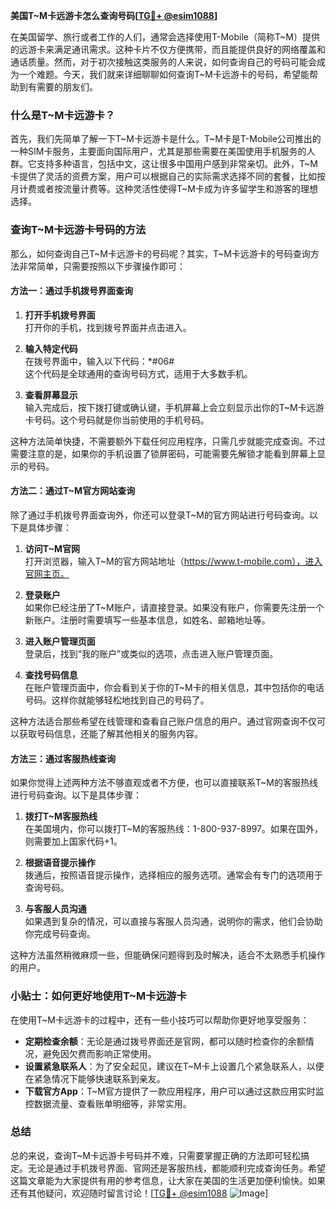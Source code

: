 **美国T~M卡远游卡怎么查询号码[[TG💪+ @esim1088](https://t.me/s/esim1088)]**

在美国留学、旅行或者工作的人们，通常会选择使用T-Mobile（简称T~M）提供的远游卡来满足通讯需求。这种卡片不仅方便携带，而且能提供良好的网络覆盖和通话质量。然而，对于初次接触这类服务的人来说，如何查询自己的号码可能会成为一个难题。今天，我们就来详细聊聊如何查询T~M卡远游卡的号码，希望能帮助到有需要的朋友们。

### 什么是T~M卡远游卡？

首先，我们先简单了解一下T~M卡远游卡是什么。T~M卡是T-Mobile公司推出的一种SIM卡服务，主要面向国际用户，尤其是那些需要在美国使用手机服务的人群。它支持多种语言，包括中文，这让很多中国用户感到非常亲切。此外，T~M卡提供了灵活的资费方案，用户可以根据自己的实际需求选择不同的套餐，比如按月计费或者按流量计费等。这种灵活性使得T~M卡成为许多留学生和游客的理想选择。

### 查询T~M卡远游卡号码的方法

那么，如何查询自己T~M卡远游卡的号码呢？其实，T~M卡远游卡的号码查询方法非常简单，只需要按照以下步骤操作即可：

#### 方法一：通过手机拨号界面查询

1. **打开手机拨号界面**  
   打开你的手机，找到拨号界面并点击进入。

2. **输入特定代码**  
   在拨号界面中，输入以下代码：*#06#  
   这个代码是全球通用的查询号码方式，适用于大多数手机。

3. **查看屏幕显示**  
   输入完成后，按下拨打键或确认键，手机屏幕上会立刻显示出你的T~M卡远游卡号码。这个号码就是你当前使用的手机号码。

这种方法简单快捷，不需要额外下载任何应用程序，只需几步就能完成查询。不过需要注意的是，如果你的手机设置了锁屏密码，可能需要先解锁才能看到屏幕上显示的号码。

#### 方法二：通过T~M官方网站查询

除了通过手机拨号界面查询外，你还可以登录T~M的官方网站进行号码查询。以下是具体步骤：

1. **访问T~M官网**  
   打开浏览器，输入T~M的官方网站地址（https://www.t-mobile.com），进入官网主页。

2. **登录账户**  
   如果你已经注册了T~M账户，请直接登录。如果没有账户，你需要先注册一个新账户。注册时需要填写一些基本信息，如姓名、邮箱地址等。

3. **进入账户管理页面**  
   登录后，找到“我的账户”或类似的选项，点击进入账户管理页面。

4. **查找号码信息**  
   在账户管理页面中，你会看到关于你的T~M卡的相关信息，其中包括你的电话号码。这样你就能够轻松地找到自己的号码了。

这种方法适合那些希望在线管理和查看自己账户信息的用户。通过官网查询不仅可以获取号码信息，还能了解其他相关的服务内容。

#### 方法三：通过客服热线查询

如果你觉得上述两种方法不够直观或者不方便，也可以直接联系T~M的客服热线进行号码查询。以下是具体步骤：

1. **拨打T~M客服热线**  
   在美国境内，你可以拨打T~M的客服热线：1-800-937-8997。如果在国外，则需要加上国家代码+1。

2. **根据语音提示操作**  
   拨通后，按照语音提示操作，选择相应的服务选项。通常会有专门的选项用于查询号码。

3. **与客服人员沟通**  
   如果遇到复杂的情况，可以直接与客服人员沟通，说明你的需求，他们会协助你完成号码查询。

这种方法虽然稍微麻烦一些，但能确保问题得到及时解决，适合不太熟悉手机操作的用户。

### 小贴士：如何更好地使用T~M卡远游卡

在使用T~M卡远游卡的过程中，还有一些小技巧可以帮助你更好地享受服务：

- **定期检查余额**：无论是通过拨号界面还是官网，都可以随时检查你的余额情况，避免因欠费而影响正常使用。
- **设置紧急联系人**：为了安全起见，建议在T~M卡上设置几个紧急联系人，以便在紧急情况下能够快速联系到亲友。
- **下载官方App**：T~M官方提供了一款应用程序，用户可以通过这款应用实时监控数据流量、查看账单明细等，非常实用。

### 总结

总的来说，查询T~M卡远游卡号码并不难，只需要掌握正确的方法即可轻松搞定。无论是通过手机拨号界面、官网还是客服热线，都能顺利完成查询任务。希望这篇文章能为大家提供有用的参考信息，让大家在美国的生活更加便利愉快。如果还有其他疑问，欢迎随时留言讨论！[[TG💪+ @esim1088](https://t.me/s/esim1088) ![Image](https://i.postimg.cc/4NQfJmqS/Snipaste-2025-05-13-00-14-12.png)]